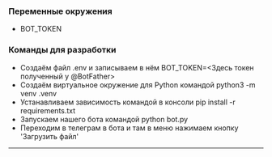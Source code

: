 ### Переменные окружения

* BOT_TOKEN

### Команды для разработки

* Создаём файл .env и записываем в нём BOT_TOKEN=<Здесь токен полученный у @BotFather>
* Создаём виртуальное окружение для Python командой python3 -m venv .venv
* Устанавливаем зависимость командой в консоли pip install -r requirements.txt
* Запускаем нашего бота командой python bot.py
* Переходим в телеграм в бота и там в меню нажимаем кнопку 'Загрузить файл'

----------------------------------------------------------------